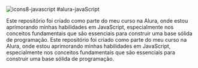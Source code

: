 
  ![icons8-javascript](https://github.com/nathazz/alura-javaScript/assets/105741461/abd210dc-57fa-4be0-b446-5f99e4355eed) #alura-javaScript

Este repositório foi criado como parte do meu curso na Alura, onde estou aprimorando minhas habilidades em JavaScript, especialmente nos conceitos fundamentais que são essenciais para construir uma base sólida de programação.
Este repositório foi criado como parte do meu curso na Alura, onde estou aprimorando minhas habilidades em JavaScript, especialmente nos conceitos fundamentais que são essenciais para construir uma base sólida de programação.
